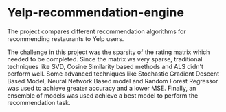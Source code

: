 # Yelp-recommendation-engine
The project compares different recommendation algorithms for recommending restaurants to Yelp users.

The challenge in this project was the sparsity of the rating matrix which needed to be completed. Since the matrix ws very sparse, traditional techniques like SVD, Cosine Similarity based methods and ALS didn't perform well. Some advanced techniques like Stochastic Gradient Descent Based Model, Neural Network Based model and Random Forest Regressor was used to achieve greater accuracy and a lower MSE. Finally, an ensemble of models was used achieve a best model to perform the recommendation task.
